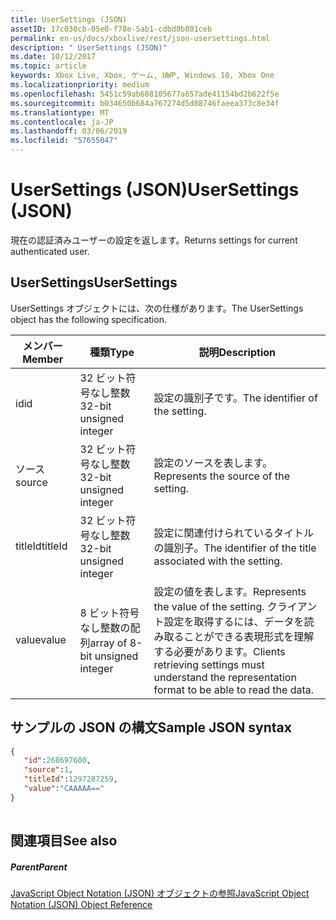 ```yaml
---
title: UserSettings (JSON)
assetID: 17c030cb-05e0-f78e-5ab1-cdbd8b801ceb
permalink: en-us/docs/xboxlive/rest/json-usersettings.html
description: " UserSettings (JSON)"
ms.date: 10/12/2017
ms.topic: article
keywords: Xbox Live, Xbox, ゲーム, UWP, Windows 10, Xbox One
ms.localizationpriority: medium
ms.openlocfilehash: 5451c59ab608105677a657ade41154bd2b622f5e
ms.sourcegitcommit: b034650b684a767274d5d88746faeea373c8e34f
ms.translationtype: MT
ms.contentlocale: ja-JP
ms.lasthandoff: 03/06/2019
ms.locfileid: "57655047"
---
```

# <a name="usersettings-json"></a><span data-ttu-id="9d077-104">UserSettings (JSON)</span><span class="sxs-lookup"><span data-stu-id="9d077-104">UserSettings (JSON)</span></span>
<span data-ttu-id="9d077-105">現在の認証済みユーザーの設定を返します。</span><span class="sxs-lookup"><span data-stu-id="9d077-105">Returns settings for current authenticated user.</span></span> 
<a id="ID4EN"></a>

 
## <a name="usersettings"></a><span data-ttu-id="9d077-106">UserSettings</span><span class="sxs-lookup"><span data-stu-id="9d077-106">UserSettings</span></span>
 
<span data-ttu-id="9d077-107">UserSettings オブジェクトには、次の仕様があります。</span><span class="sxs-lookup"><span data-stu-id="9d077-107">The UserSettings object has the following specification.</span></span>
 
| <span data-ttu-id="9d077-108">メンバー</span><span class="sxs-lookup"><span data-stu-id="9d077-108">Member</span></span>| <span data-ttu-id="9d077-109">種類</span><span class="sxs-lookup"><span data-stu-id="9d077-109">Type</span></span>| <span data-ttu-id="9d077-110">説明</span><span class="sxs-lookup"><span data-stu-id="9d077-110">Description</span></span>| 
| --- | --- | --- | 
| <span data-ttu-id="9d077-111">id</span><span class="sxs-lookup"><span data-stu-id="9d077-111">id</span></span>| <span data-ttu-id="9d077-112">32 ビット符号なし整数</span><span class="sxs-lookup"><span data-stu-id="9d077-112">32-bit unsigned integer</span></span>| <span data-ttu-id="9d077-113">設定の識別子です。</span><span class="sxs-lookup"><span data-stu-id="9d077-113">The identifier of the setting.</span></span>| 
| <span data-ttu-id="9d077-114">ソース</span><span class="sxs-lookup"><span data-stu-id="9d077-114">source</span></span>| <span data-ttu-id="9d077-115">32 ビット符号なし整数</span><span class="sxs-lookup"><span data-stu-id="9d077-115">32-bit unsigned integer</span></span>| <span data-ttu-id="9d077-116">設定のソースを表します。</span><span class="sxs-lookup"><span data-stu-id="9d077-116">Represents the source of the setting.</span></span> | 
| <span data-ttu-id="9d077-117">titleId</span><span class="sxs-lookup"><span data-stu-id="9d077-117">titleId</span></span>| <span data-ttu-id="9d077-118">32 ビット符号なし整数</span><span class="sxs-lookup"><span data-stu-id="9d077-118">32-bit unsigned integer</span></span>| <span data-ttu-id="9d077-119">設定に関連付けられているタイトルの識別子。</span><span class="sxs-lookup"><span data-stu-id="9d077-119">The identifier of the title associated with the setting.</span></span> | 
| <span data-ttu-id="9d077-120">value</span><span class="sxs-lookup"><span data-stu-id="9d077-120">value</span></span>| <span data-ttu-id="9d077-121">8 ビット符号なし整数の配列</span><span class="sxs-lookup"><span data-stu-id="9d077-121">array of 8-bit unsigned integer</span></span>| <span data-ttu-id="9d077-122">設定の値を表します。</span><span class="sxs-lookup"><span data-stu-id="9d077-122">Represents the value of the setting.</span></span> <span data-ttu-id="9d077-123">クライアント設定を取得するには、データを読み取ることができる表現形式を理解する必要があります。</span><span class="sxs-lookup"><span data-stu-id="9d077-123">Clients retrieving settings must understand the representation format to be able to read the data.</span></span> | 
  
<a id="ID4EJC"></a>

 
## <a name="sample-json-syntax"></a><span data-ttu-id="9d077-124">サンプルの JSON の構文</span><span class="sxs-lookup"><span data-stu-id="9d077-124">Sample JSON syntax</span></span>
 

```json
{
   "id":268697600,
   "source":1,
   "titleId":1297287259,
   "value":"CAAAAA=="
}
    
```

  
<a id="ID4ESC"></a>

 
## <a name="see-also"></a><span data-ttu-id="9d077-125">関連項目</span><span class="sxs-lookup"><span data-stu-id="9d077-125">See also</span></span>
 
<a id="ID4EUC"></a>

 
##### <a name="parent"></a><span data-ttu-id="9d077-126">Parent</span><span class="sxs-lookup"><span data-stu-id="9d077-126">Parent</span></span> 

[<span data-ttu-id="9d077-127">JavaScript Object Notation (JSON) オブジェクトの参照</span><span class="sxs-lookup"><span data-stu-id="9d077-127">JavaScript Object Notation (JSON) Object Reference</span></span>](atoc-xboxlivews-reference-json.md)

   